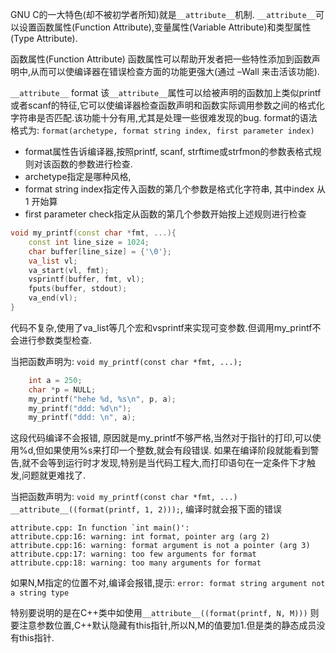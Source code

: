 GNU C的一大特色(却不被初学者所知)就是`__attribute__`机制.
`__attribute__`可以设置函数属性(Function Attribute),变量属性(Variable Attribute)和类型属性(Type Attribute).

函数属性(Function Attribute)
函数属性可以帮助开发者把一些特性添加到函数声明中,从而可以使编译器在错误检查方面的功能更强大(通过 –Wall 来击活该功能).

`__attribute__` format
该`__attribute__`属性可以给被声明的函数加上类似printf或者scanf的特征,它可以使编译器检查函数声明和函数实际调用参数之间的格式化字符串是否匹配.该功能十分有用,尤其是处理一些很难发现的bug.
format的语法格式为:
`format(archetype, format string index, first parameter index)`

- format属性告诉编译器,按照printf, scanf, strftime或strfmon的参数表格式规则对该函数的参数进行检查.
- archetype指定是哪种风格,
- format string index指定传入函数的第几个参数是格式化字符串, 其中index 从 1 开始算
- first parameter check指定从函数的第几个参数开始按上述规则进行检查

```C++
void my_printf(const char *fmt, ...){
	const int line_size = 1024;
	char buffer[line_size] = {'\0'};
	va_list vl;
	va_start(vl, fmt);
	vsprintf(buffer, fmt, vl);
	fputs(buffer, stdout);
	va_end(vl);
}
```
代码不复杂,使用了va_list等几个宏和vsprintf来实现可变参数.但调用my_printf不会进行参数类型检查.

当把函数声明为: `void my_printf(const char *fmt, ...);`
```C++
	int a = 250;
	char *p = NULL;
	my_printf("hehe %d, %s\n", p, a);
	my_printf("ddd: %d\n");
	my_printf("ddd: \n", a);
```
这段代码编译不会报错, 原因就是my_printf不够严格,当然对于指针的打印,可以使用%d,但如果使用%s来打印一个整数,就会有段错误.
如果在编译阶段就能看到警告,就不会等到运行时才发现,特别是当代码工程大,而打印语句在一定条件下才触发,问题就更难找了.

当把函数声明为: `void my_printf(const char *fmt, ...) __attribute__((format(printf, 1, 2)));`, 编译时就会报下面的错误
```
attribute.cpp: In function `int main()':
attribute.cpp:16: warning: int format, pointer arg (arg 2)
attribute.cpp:16: warning: format argument is not a pointer (arg 3)
attribute.cpp:17: warning: too few arguments for format
attribute.cpp:18: warning: too many arguments for format
```

如果N,M指定的位置不对,编译会报错,提示: `error: format string argument not a string type`

特别要说明的是在C++类中如使用`__attribute__((format(printf, N, M)))` 则要注意参数位置,C++默认隐藏有this指针,所以N,M的值要加1.但是类的静态成员没有this指针.

